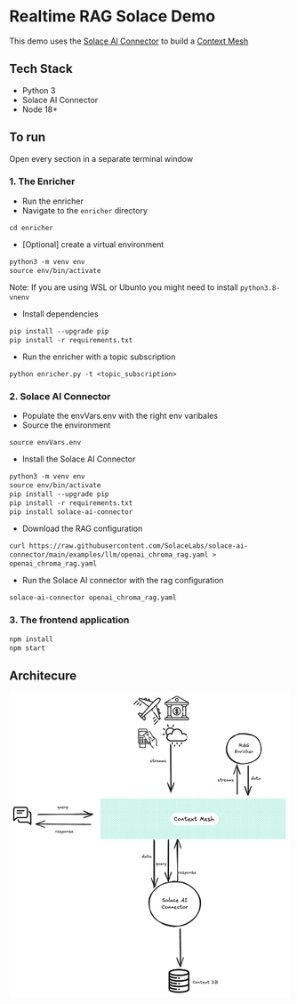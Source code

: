 # Realtime RAG Solace Demo

This demo uses the [Solace AI Connector](https://github.com/SolaceLabs/solace-ai-connector) to build a [Context Mesh](https://solace.com/blog/context-mesh-eda-key-ai-success/)

## Tech Stack

- Python 3
- Solace AI Connector
- Node 18+

## To run

Open every section in a separate terminal window

### 1. The Enricher

- Run the enricher
- Navigate to the `enricher` directory

```
cd enricher
```

- [Optional] create a virtual environment

```
python3 -m venv env
source env/bin/activate
```

Note: If you are using WSL or Ubunto you might need to install `python3.8-vnenv`

- Install dependencies

```
pip install --upgrade pip
pip install -r requirements.txt
```

- Run the enricher with a topic subscription

```
python enricher.py -t <topic_subscription>
```

### 2. Solace AI Connector

- Populate the envVars.env with the right env varibales
- Source the environment

```
source envVars.env
```

- Install the Solace AI Connector

```
python3 -m venv env
source env/bin/activate
pip install --upgrade pip
pip install -r requirements.txt
pip install solace-ai-connector
```

- Download the RAG configuration

```
curl https://raw.githubusercontent.com/SolaceLabs/solace-ai-connector/main/examples/llm/openai_chroma_rag.yaml > openai_chroma_rag.yaml
```

- Run the Solace AI connector with the rag configuration

```
solace-ai-connector openai_chroma_rag.yaml
```

### 3. The frontend application

```
npm install
npm start
```

## Architecure

![Architecture Diagram](src/images/realtimeRAG.png)
